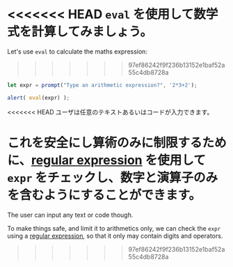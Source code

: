 <<<<<<< HEAD
`eval` を使用して数学式を計算してみましょう。
=======
Let's use `eval` to calculate the maths expression:
>>>>>>> 97ef86242f9f236b13152e1baf52a55c4db8728a

```js demo run
let expr = prompt("Type an arithmetic expression?", '2*3+2');

alert( eval(expr) );
```

<<<<<<< HEAD
ユーザは任意のテキストあるいはコードが入力できます。

これを安全にし算術のみに制限するために、[regular expression](info:regular-expressions) を使用して `expr` をチェックし、数字と演算子のみを含むようにすることができます。
=======
The user can input any text or code though.

To make things safe, and limit it to arithmetics only, we can check the `expr` using a [regular expression](info:regular-expressions), so that it only may contain digits and operators.
>>>>>>> 97ef86242f9f236b13152e1baf52a55c4db8728a
